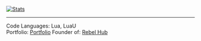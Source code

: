 [![Stats](https://github-readme-stats.vercel.app/api?username=yourscoper&show_icons=true&count_private=true&theme=dark)]()

_____________________________

Code Languages: Lua, LuaU  
Portfolio: [Portfolio](https://yourscoper.vercel.app)
Founder of: [Rebel Hub](https://github.com/OptioniaI/Rebel)
